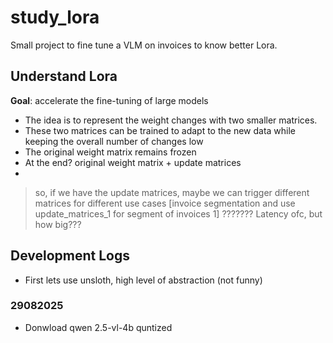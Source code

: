 # study_lora
Small project to fine tune a VLM on invoices to know better Lora.

## Understand Lora
**Goal**: accelerate the fine-tuning of large models

- The idea is to represent the weight changes with two smaller matrices.
- These two matrices can be trained to adapt to the new data while keeping the overall number of changes low
- The original weight matrix remains frozen
- At the end? original weight matrix + update matrices 
-

> so, if we have the update matrices, maybe we can trigger different matrices for different use cases [invoice segmentation and use update_matrices_1 for segment of invoices 1] ??????? Latency ofc, but how big???

## Development Logs

- First lets use unsloth, high level of abstraction (not funny)

### 29082025
- Donwload qwen 2.5-vl-4b quntized
